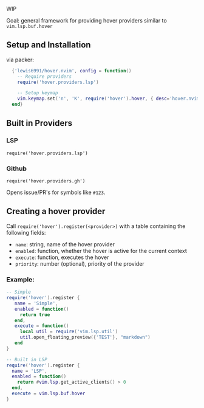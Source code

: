 
WIP

Goal: general framework for providing hover providers similar to `vim.lsp.buf.hover`

## Setup and Installation

via packer:

```lua
  {'lewis6991/hover.nvim', config = function()
    -- Require providers
    require('hover.providers.lsp')

    -- Setup keymap
    vim.keymap.set('n', 'K', require('hover').hover, { desc='hover.nvim' })
  end}
```

## Built in Providers

### LSP
`require('hover.providers.lsp')`

### Github
`require('hover.providers.gh')`

Opens issue/PR's for symbols like `#123`.

## Creating a hover provider

Call `require('hover').register(<provider>)` with a table containing the following fields:

- `name`: string, name of the hover provider
- `enabled`: function, whether the hover is active for the current context
- `execute`: function, executes the hover
- `priority`: number (optional), priority of the provider


### Example:

```lua
-- Simple
require('hover').register {
   name = 'Simple',
   enabled = function()
     return true
   end,
   execute = function()
     local util = require('vim.lsp.util')
     util.open_floating_preview({'TEST'}, "markdown")
   end
}

-- Built in LSP
require('hover').register {
  name = 'LSP',
  enabled = function()
    return #vim.lsp.get_active_clients() > 0
  end,
  execute = vim.lsp.buf.hover
}
```
